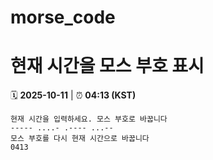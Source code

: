 # morse_code
# 현재 시간을 모스 부호 표시
<!-- MORSE_TIME_START -->
🗓️ **2025-10-11** | ⏰ **04:13 (KST)**

```
현재 시간을 입력하세요. 모스 부호로 바꿉니다
----- ....- .---- ...--
모스 부호를 다시 현재 시간으로 바꿉니다
0413
```
<!-- MORSE_TIME_END -->

